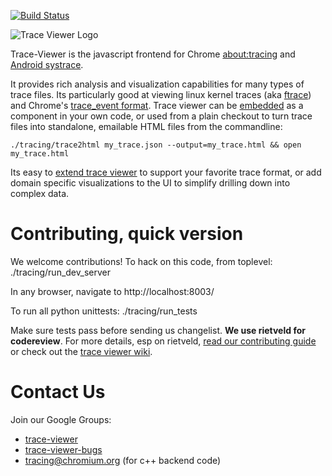 <!-- Copyright 2015 The Chromium Authors. All rights reserved.
     Use of this source code is governed by a BSD-style license that can be
     found in the LICENSE file.
-->
[![Build Status](https://travis-ci.org/google/trace-viewer.svg?branch=master)](https://travis-ci.org/google/trace-viewer)

![Trace Viewer Logo](https://raw.githubusercontent.com/google/trace-viewer/master/tracing/images/trace-viewer-circle-blue.png)

Trace-Viewer is the javascript frontend for Chrome [about:tracing](http://dev.chromium.org/developers/how-tos/trace-event-profiling-tool) and [Android
systrace](http://developer.android.com/tools/help/systrace.html).

It provides rich analysis and visualization capabilities for many types of trace
files. Its particularly good at viewing linux kernel traces (aka [ftrace](https://www.kernel.org/doc/Documentation/trace/ftrace.txt)) and Chrome's
[trace_event format](https://docs.google.com/document/d/1CvAClvFfyA5R-PhYUmn5OOQtYMH4h6I0nSsKchNAySU/preview). Trace viewer can be [embedded](https://github.com/google/trace-viewer/wiki/Embedding) as a component in your own code, or used from a plain checkout to turn trace files into standalone, emailable HTML files from the commandline:

    ./tracing/trace2html my_trace.json --output=my_trace.html && open my_trace.html

Its easy to [extend trace viewer](https://github.com/google/trace-viewer/wiki/ExtendingAndCustomizing) to support your favorite trace format, or add domain specific visualizations to the UI to simplify drilling down into complex data.

Contributing, quick version
===========================================================================
We welcome contributions! To hack on this code, from toplevel:
  ./tracing/run_dev_server

In any browser, navigate to
  http://localhost:8003/

To run all python unittests:
  ./tracing/run_tests

Make sure tests pass before sending us changelist. **We use rietveld for codereview**. For more details, esp on rietveld, [read our contributing guide](https://github.com/google/trace-viewer/wiki/Contributing) or check out the [trace viewer wiki](https://github.com/google/trace-viewer/wiki).

Contact Us
===========================================================================
Join our Google Groups:
* [trace-viewer](https://groups.google.com/forum/#!forum/trace-viewer)
* [trace-viewer-bugs](https://groups.google.com/forum/#!forum/trace-viewer-bugs)
* [tracing@chromium.org](https://groups.google.com/a/chromium.org/forum/#!forum/tracing) (for c++ backend code)

